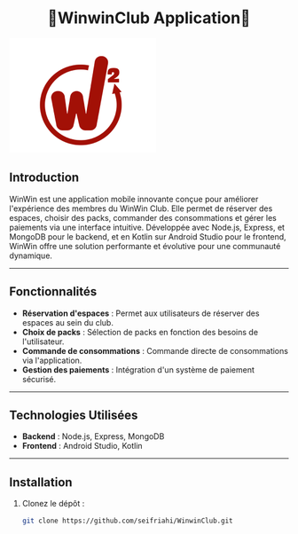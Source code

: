 <h1 align="center"><h1 align="center"><h1 align="center">🔴WinwinClub Application🔴</h1>



![Logo WinWin](https://raw.githubusercontent.com/seifriahi/WinwinClub/WinwinClub-frontend/app/src/main/res/drawable/logo.png)


## Introduction

WinWin est une application mobile innovante conçue pour améliorer l'expérience des membres du WinWin Club. Elle permet de réserver des espaces, choisir des packs, commander des consommations et gérer les paiements via une interface intuitive. Développée avec Node.js, Express, et MongoDB pour le backend, et en Kotlin sur Android Studio pour le frontend, WinWin offre une solution performante et évolutive pour une communauté dynamique.

---

## Fonctionnalités

- **Réservation d'espaces** : Permet aux utilisateurs de réserver des espaces au sein du club.
- **Choix de packs** : Sélection de packs en fonction des besoins de l'utilisateur.
- **Commande de consommations** : Commande directe de consommations via l'application.
- **Gestion des paiements** : Intégration d'un système de paiement sécurisé.

---

## Technologies Utilisées

- **Backend** : Node.js, Express, MongoDB
- **Frontend** : Android Studio, Kotlin

---

## Installation

1. Clonez le dépôt :
   ```bash
   git clone https://github.com/seifriahi/WinwinClub.git
